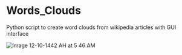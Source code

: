 # Words_Clouds
Python script to create word clouds from wikipedia articles with GUI interface

![Image 12-10-1442 AH at 5 46 AM](https://user-images.githubusercontent.com/24974748/119290136-9fd8ea80-bc54-11eb-8062-740e5c974e4b.jpg)

